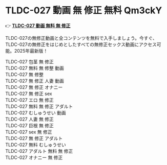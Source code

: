 # TLDC-027 動画 無 修正 無料 Qm3ckY

👉 [**TLDC-027 動画 無料 無 修正**](https://javleaks.cc?utm_medium=jp)

TLDC-027の無修正動画と全コンテンツを無料で入手しましょう。今すぐ、TLDC-027の無修正をはじめとしたすべての無修正セックス動画にアクセス可能。2025年最新版！

TLDC-027 包茎 無 修正<br>
TLDC-027 無料 無 修整 動画<br>
TLDC-027 無 修整<br>
TLDC-027 無 修正 人妻 動画<br>
TLDC-027 無 修正 オナニー<br>
TLDC-027 無 修正 sex<br>
TLDC-027 エロ 無 修正<br>
TLDC-027 無料 無 修正 アダルト<br>
TLDC-027 むしゅうせい 動画<br>
TLDC-027 人妻 無 修正<br>
TLDC-027 巨根 無 修正<br>
TLDC-027 sex 無 修正<br>
TLDC-027 無 修正 アダルト<br>
TLDC-027 無料 むしゅうせい<br>
TLDC-027 アダルト 無料 無 修正<br>
TLDC-027 オナニー 無 修正<br>
